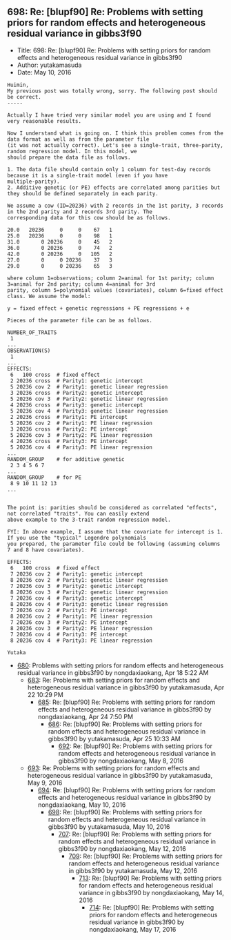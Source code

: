 ## 698: Re: [blupf90] Re: Problems with setting priors for random effects and heterogeneous residual variance in gibbs3f90

- Title: 698: Re: [blupf90] Re: Problems with setting priors for random effects and heterogeneous residual variance in gibbs3f90
- Author: yutakamasuda
- Date: May 10, 2016

```
Huimin,
My previous post was totally wrong, sorry. The following post should be correct.
-----

Actually I have tried very similar model you are using and I found very reasonable results.

Now I understand what is going on. I think this problem comes from the data format as well as from the parameter file
(it was not actually correct). Let's see a single-trait, three-parity, random regression model. In this model, we
should prepare the data file as follows.

1. The data file should contain only 1 column for test-day records because it is a single-trait model (even if you have
multiple-parity).
2. Additive genetic (or PE) effects are correlated among parities but they should be defined separately in each parity.

We assume a cow (ID=20236) with 2 records in the 1st parity, 3 records in the 2nd parity and 2 records 3rd parity. The
corresponding data for this cow should be as follows.

20.0   20236	 0     0    67	 1
25.0   20236	 0     0    98	 1
31.0	   0 20236     0    45	 2
36.0	   0 20236     0    74	 2
42.0	   0 20236     0   105	 2
27.0	   0	 0 20236    37	 3
29.0	   0	 0 20236    65	 3

where column 1=observations; column 2=animal for 1st parity; column 3=animal for 2nd parity; column 4=animal for 3rd
parity, column 5=polynomial values (covariates), column 6=fixed effect class. We assume the model:

y = fixed effect + genetic regressions + PE regressions + e

Pieces of the parameter file can be as follows.

NUMBER_OF_TRAITS
 1
...
OBSERVATION(S)
 1
...
EFFECTS:
 6   100 cross	# fixed effect
 2 20236 cross	# Parity1: genetic intercept
 5 20236 cov 2	# Parity1: genetic linear regression
 3 20236 cross	# Parity2: genetic intercept
 5 20236 cov 3	# Parity2: genetic linear regression
 4 20236 cross	# Parity3: genetic intercept
 5 20236 cov 4	# Parity3: genetic linear regression
 2 20236 cross	# Parity1: PE intercept
 5 20236 cov 2	# Parity1: PE linear regression
 3 20236 cross	# Parity2: PE intercept
 5 20236 cov 3	# Parity2: PE linear regression
 4 20236 cross	# Parity3: PE intercept
 5 20236 cov 4	# Parity3: PE linear regression
...
RANDOM_GROUP	# for additive genetic
 2 3 4 5 6 7
...
RANDOM_GROUP	# for PE
 8 9 10 11 12 13
...


The point is: parities should be considered as correlated "effects", not correlated "traits". You can easily extend
above example to the 3-trait random regression model.

FYI: In above example, I assume that the covariate for intercept is 1. If you use the "typical" Legendre polynomials
you prepared, the parameter file could be following (assuming columns 7 and 8 have covariates).

EFFECTS:
 6   100 cross	# fixed effect
 7 20236 cov 2	# Parity1: genetic intercept
 8 20236 cov 2	# Parity1: genetic linear regression
 7 20236 cov 3	# Parity2: genetic intercept
 8 20236 cov 3	# Parity2: genetic linear regression
 7 20236 cov 4	# Parity3: genetic intercept
 8 20236 cov 4	# Parity3: genetic linear regression
 7 20236 cov 2	# Parity1: PE intercept
 8 20236 cov 2	# Parity1: PE linear regression
 7 20236 cov 3	# Parity2: PE intercept
 8 20236 cov 3	# Parity2: PE linear regression
 7 20236 cov 4	# Parity3: PE intercept
 8 20236 cov 4	# Parity3: PE linear regression

Yutaka
```

- [680](0680.md): Problems with setting priors for random effects and heterogeneous residual variance in gibbs3f90 by nongdaxiaokang, Apr 18 5:22 AM
    - [683](0683.md): Re: Problems with setting priors for random effects and heterogeneous residual variance in gibbs3f90 by yutakamasuda, Apr 22 10:29 PM
        - [685](0685.md): Re: [blupf90] Re: Problems with setting priors for random effects and heterogeneous residual variance in gibbs3f90 by nongdaxiaokang, Apr 24 7:50 PM
            - [686](0686.md): Re: [blupf90] Re: Problems with setting priors for random effects and heterogeneous residual variance in gibbs3f90 by yutakamasuda, Apr 25 10:33 AM
                - [692](0692.md): Re: [blupf90] Re: Problems with setting priors for random effects and heterogeneous residual variance in gibbs3f90 by nongdaxiaokang, May 8, 2016
    - [693](0693.md): Re: Problems with setting priors for random effects and heterogeneous residual variance in gibbs3f90 by yutakamasuda, May 9, 2016
        - [694](0694.md): Re: [blupf90] Re: Problems with setting priors for random effects and heterogeneous residual variance in gibbs3f90 by nongdaxiaokang, May 10, 2016
            - [698](0698.md): Re: [blupf90] Re: Problems with setting priors for random effects and heterogeneous residual variance in gibbs3f90 by yutakamasuda, May 10, 2016
                - [707](0707.md): Re: [blupf90] Re: Problems with setting priors for random effects and heterogeneous residual variance in gibbs3f90 by nongdaxiaokang, May 12, 2016
                    - [709](0709.md): Re: [blupf90] Re: Problems with setting priors for random effects and heterogeneous residual variance in gibbs3f90 by yutakamasuda, May 12, 2016
                        - [713](0713.md): Re: [blupf90] Re: Problems with setting priors for random effects and heterogeneous residual variance in gibbs3f90 by nongdaxiaokang, May 14, 2016
                            - [714](0714.md): Re: [blupf90] Re: Problems with setting priors for random effects and heterogeneous residual variance in gibbs3f90 by nongdaxiaokang, May 17, 2016
